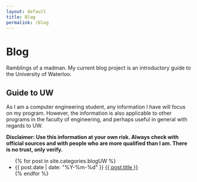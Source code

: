 ```yaml
---
layout: default
title: Blag
permalink: /blog
---
```

# Blog

Ramblings of a madman. My current blog project is an introductory guide to the University of Waterloo.

## Guide to UW

As I am a computer engineering student, any information I have will focus on my program. However, the information is also applicable to other programs in the faculty of engineering, and perhaps useful in general with regards to UW.

**Disclaimer: Use this information at your own risk. Always check with official sources and with people who are more qualified than I am. There is no trust, only verify.**

<ul class="post-list archive-ul">
  {% for post in site.categories.blogUW %}
    <li class="archive-li">
      {{ post.date | date: "%Y-%m-%d" }} <a class="post-link" href="{{ post.url | prepend: site.baseurl }}">{{ post.title }}</a>
    </li>
  {% endfor %}
</ul>
